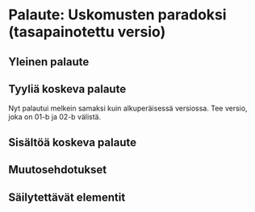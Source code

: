 # Palaute: Uskomusten paradoksi (tasapainotettu versio)

## Yleinen palaute
<!-- Kommentoi tähän yleistä palautetta postauksesta -->

## Tyyliä koskeva palaute
Nyt palautui melkein samaksi kuin alkuperäisessä versiossa. Tee versio, joka on 01-b ja 02-b välistä.

## Sisältöä koskeva palaute
<!-- Toimiiko sisältö kokonaisuutena? -->

## Muutosehdotukset
<!-- Mitä konkreettisia muutoksia haluat? -->

## Säilytettävät elementit
<!-- Mitkä osat toimivat hyvin ja haluat säilyttää? -->
